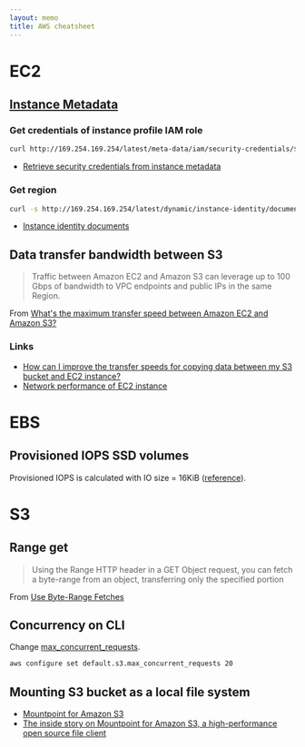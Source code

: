 ```yaml
---
layout: memo
title: AWS cheatsheet
---
```


# EC2

## [Instance Metadata]((https://docs.aws.amazon.com/AWSEC2/latest/UserGuide/instancedata-data-retrieval.html))

### Get credentials of instance profile IAM role
```sh
curl http://169.254.169.254/latest/meta-data/iam/security-credentials/${role-name}
```
- [Retrieve security credentials from instance metadata](https://docs.aws.amazon.com/AWSEC2/latest/UserGuide/iam-roles-for-amazon-ec2.html#instance-metadata-security-credentials)

### Get region
```sh
curl -s http://169.254.169.254/latest/dynamic/instance-identity/document | jq -r '.region'
```
- [Instance identity documents](https://docs.aws.amazon.com/AWSEC2/latest/UserGuide/instance-identity-documents.html)

## Data transfer bandwidth between S3
> Traffic between Amazon EC2 and Amazon S3 can leverage up to 100 Gbps of bandwidth to VPC endpoints and public IPs in the same Region.

From [What's the maximum transfer speed between Amazon EC2 and Amazon S3?](https://repost.aws/knowledge-center/s3-maximum-transfer-speed-ec2)

### Links
- [How can I improve the transfer speeds for copying data between my S3 bucket and EC2 instance?](https://repost.aws/knowledge-center/s3-transfer-data-bucket-instance)
- [Network performance of EC2 instance](https://docs.aws.amazon.com/AWSEC2/latest/UserGuide/general-purpose-instances.html#general-purpose-network-performance)

# EBS
## Provisioned IOPS SSD volumes
Provisioned IOPS is calculated with IO size = 16KiB ([reference](https://docs.aws.amazon.com/AWSEC2/latest/UserGuide/provisioned-iops.html)).

# S3
## Range get
> Using the Range HTTP header in a GET Object request, you can fetch a byte-range from an object, transferring only the specified portion

From [Use Byte-Range Fetches](https://docs.aws.amazon.com/whitepapers/latest/s3-optimizing-performance-best-practices/use-byte-range-fetches.html)

## Concurrency on CLI
Change [max\_concurrent\_requests](https://awscli.amazonaws.com/v2/documentation/api/latest/topic/s3-config.html#configuration-values).
```sh
aws configure set default.s3.max_concurrent_requests 20
```

## Mounting S3 bucket as a local file system
- [Mountpoint for Amazon S3](https://github.com/awslabs/mountpoint-s3)
- [The inside story on Mountpoint for Amazon S3, a high-performance open source file client](https://aws.amazon.com/blogs/storage/the-inside-story-on-mountpoint-for-amazon-s3-a-high-performance-open-source-file-client/)
